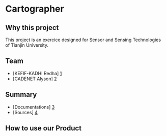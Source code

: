 # Cartographer

## Why this project

This project is an exercice designed for Sensor and Sensing Technologies of Tianjin University.

## Team

* [KEFIF-KADHI Redha] [1]
* [CADENET Alyson] [2]

## Summary

* [Documentations] [3]
* [Sources] [4]

## How to use our Product

[1]: https://github.com/InsidiousLeaf
[2]: https://github.com/elfenger
[3]: /
[4]: /
